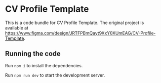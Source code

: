 
  # CV Profile Template

  This is a code bundle for CV Profile Template. The original project is available at https://www.figma.com/design/JRTFPBmQayt9XxY0XUmEAG/CV-Profile-Template.

  ## Running the code

  Run `npm i` to install the dependencies.

  Run `npm run dev` to start the development server.
  